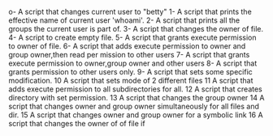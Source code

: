 o- A script that changes current user to "betty"
1- A script that prints the effective name of current user 'whoami'.
2- A script that prints all the groups the current user is part of.
3- A script that changes the owner of file.
4- A script to create empty file.
5- A script that grants execute permission to owner of file.
6- A script that adds execute permission to owner and group owner,then read per     mission to other users
7- A script that grants execute permission to owner,group owner and other users
8- A script that grants permission to other users only.
9- A script that sets some specific modification.
10 A script that sets mode of 2 different files
11 A script that adds execute permission to all subdirectories for all.
12 A script that creates directory with set permission.
13 A script that changes the group owner
14 A script that changes owner and group owner simultaneously for all files and dir.
15 A script that changes owner and group owner for a symbolic link
16 A script that changes the owner of of file if  
